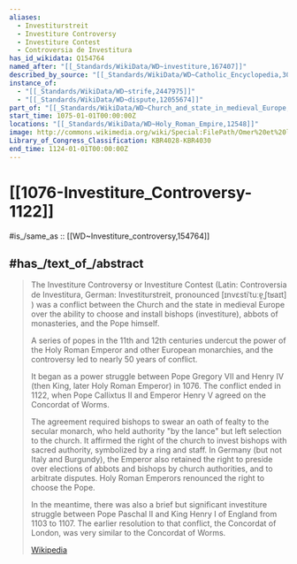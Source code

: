 ```yaml
---
aliases:
  - Investiturstreit
  - Investiture Controversy
  - Investiture Contest
  - Controversia de Investitura
has_id_wikidata: Q154764
named_after: "[[_Standards/WikiData/WD~investiture,167407]]"
described_by_source: "[[_Standards/WikiData/WD~Catholic_Encyclopedia,302556]]"
instance_of:
  - "[[_Standards/WikiData/WD~strife,2447975]]"
  - "[[_Standards/WikiData/WD~dispute,12055674]]"
part_of: "[[_Standards/WikiData/WD~Church_and_state_in_medieval_Europe,11499112]]"
start_time: 1075-01-01T00:00:00Z
locations: "[[_Standards/WikiData/WD~Holy_Roman_Empire,12548]]"
image: http://commons.wikimedia.org/wiki/Special:FilePath/Omer%20et%20le%20Roi%20Dagobert.jpg
Library_of_Congress_Classification: KBR4028-KBR4030
end_time: 1124-01-01T00:00:00Z
---
```


# [[1076-Investiture_Controversy-1122]] 

#is_/same_as :: [[WD~Investiture_controversy,154764]] 

## #has_/text_of_/abstract 

> The Investiture Controversy or Investiture Contest (Latin: Controversia de Investitura, German: Investiturstreit, pronounced [ɪnvɛstiˈtuːɐ̯ˌʃtʁaɪt] ) 
> was a conflict between the Church and the state in medieval Europe 
> over the ability to choose and install bishops (investiture), abbots of monasteries, 
> and the Pope himself. 
> 
> A series of popes in the 11th and 12th centuries 
> undercut the power of the Holy Roman Emperor and other European monarchies, 
> and the controversy led to nearly 50 years of conflict.
>
> It began as a power struggle between Pope Gregory VII and Henry IV 
> (then King, later Holy Roman Emperor) in 1076. 
> The conflict ended in 1122, when Pope Callixtus II and Emperor Henry V 
> agreed on the Concordat of Worms.  
> 
> The agreement required bishops to swear an oath of fealty to the secular monarch, 
> who held authority "by the lance" but left selection to the church. 
> It affirmed the right of the church to invest bishops with sacred authority, symbolized by a ring and staff. In Germany (but not Italy and Burgundy), the Emperor also retained the right to preside over elections of abbots and bishops by church authorities, and to arbitrate disputes. Holy Roman Emperors renounced the right to choose the Pope.
>
> In the meantime, there was also a brief but significant investiture struggle between Pope Paschal II and King Henry I of England from 1103 to 1107. The earlier resolution to that conflict, the Concordat of London, was very similar to the Concordat of Worms.
>
> [Wikipedia](https://en.wikipedia.org/wiki/Investiture%20Controversy) 


